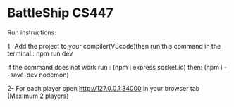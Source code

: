 # BattleShip CS447

Run instructions:

1- Add the project to your compiler(VScode)then run this command in the terminal : npm run dev

if the command does not work run : (npm i express socket.io)
                             then: (npm i --save-dev nodemon)

2- For each player open http://127.0.0.1:34000 in your browser tab (Maximum 2 players)
